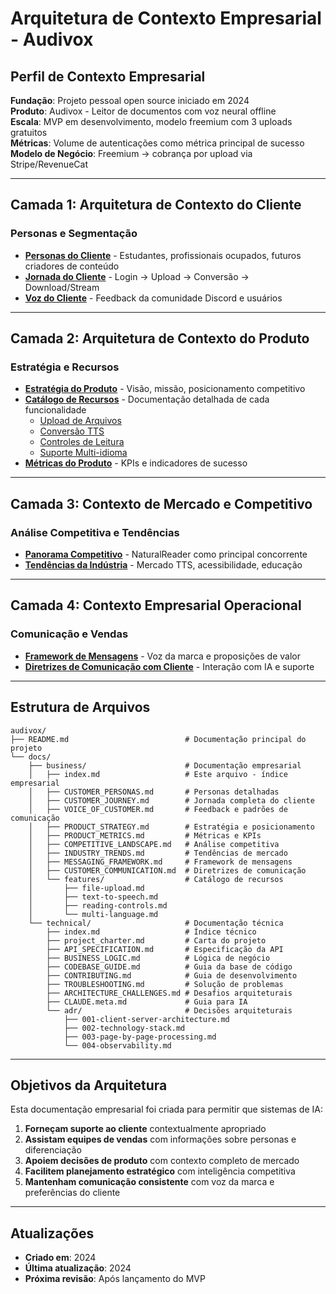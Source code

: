 # Arquitetura de Contexto Empresarial - Audivox

## Perfil de Contexto Empresarial

**Fundação**: Projeto pessoal open source iniciado em 2024  
**Produto**: Audivox - Leitor de documentos com voz neural offline  
**Escala**: MVP em desenvolvimento, modelo freemium com 3 uploads gratuitos  
**Métricas**: Volume de autenticações como métrica principal de sucesso  
**Modelo de Negócio**: Freemium → cobrança por upload via Stripe/RevenueCat  

---

## Camada 1: Arquitetura de Contexto do Cliente

### Personas e Segmentação
- **[Personas do Cliente](CUSTOMER_PERSONAS.md)** - Estudantes, profissionais ocupados, futuros criadores de conteúdo
- **[Jornada do Cliente](CUSTOMER_JOURNEY.md)** - Login → Upload → Conversão → Download/Stream
- **[Voz do Cliente](VOICE_OF_CUSTOMER.md)** - Feedback da comunidade Discord e usuários

---

## Camada 2: Arquitetura de Contexto do Produto

### Estratégia e Recursos
- **[Estratégia do Produto](PRODUCT_STRATEGY.md)** - Visão, missão, posicionamento competitivo
- **[Catálogo de Recursos](features/)** - Documentação detalhada de cada funcionalidade
  - [Upload de Arquivos](features/file-upload.md)
  - [Conversão TTS](features/text-to-speech.md)
  - [Controles de Leitura](features/reading-controls.md)
  - [Suporte Multi-idioma](features/multi-language.md)
- **[Métricas do Produto](PRODUCT_METRICS.md)** - KPIs e indicadores de sucesso

---

## Camada 3: Contexto de Mercado e Competitivo

### Análise Competitiva e Tendências
- **[Panorama Competitivo](COMPETITIVE_LANDSCAPE.md)** - NaturalReader como principal concorrente
- **[Tendências da Indústria](INDUSTRY_TRENDS.md)** - Mercado TTS, acessibilidade, educação

---

## Camada 4: Contexto Empresarial Operacional

### Comunicação e Vendas
- **[Framework de Mensagens](MESSAGING_FRAMEWORK.md)** - Voz da marca e proposições de valor
- **[Diretrizes de Comunicação com Cliente](CUSTOMER_COMMUNICATION.md)** - Interação com IA e suporte

---

## Estrutura de Arquivos

```
audivox/
├── README.md                          # Documentação principal do projeto
└── docs/
    ├── business/                      # Documentação empresarial
    │   ├── index.md                   # Este arquivo - índice empresarial
    │   ├── CUSTOMER_PERSONAS.md       # Personas detalhadas
    │   ├── CUSTOMER_JOURNEY.md        # Jornada completa do cliente
    │   ├── VOICE_OF_CUSTOMER.md       # Feedback e padrões de comunicação
    │   ├── PRODUCT_STRATEGY.md        # Estratégia e posicionamento
    │   ├── PRODUCT_METRICS.md         # Métricas e KPIs
    │   ├── COMPETITIVE_LANDSCAPE.md   # Análise competitiva
    │   ├── INDUSTRY_TRENDS.md         # Tendências de mercado
    │   ├── MESSAGING_FRAMEWORK.md     # Framework de mensagens
    │   ├── CUSTOMER_COMMUNICATION.md  # Diretrizes de comunicação
    │   └── features/                  # Catálogo de recursos
    │       ├── file-upload.md
    │       ├── text-to-speech.md
    │       ├── reading-controls.md
    │       └── multi-language.md
    └── technical/                     # Documentação técnica
        ├── index.md                   # Índice técnico
        ├── project_charter.md         # Carta do projeto
        ├── API_SPECIFICATION.md       # Especificação da API
        ├── BUSINESS_LOGIC.md          # Lógica de negócio
        ├── CODEBASE_GUIDE.md          # Guia da base de código
        ├── CONTRIBUTING.md            # Guia de desenvolvimento
        ├── TROUBLESHOOTING.md         # Solução de problemas
        ├── ARCHITECTURE_CHALLENGES.md # Desafios arquiteturais
        ├── CLAUDE.meta.md             # Guia para IA
        └── adr/                       # Decisões arquiteturais
            ├── 001-client-server-architecture.md
            ├── 002-technology-stack.md
            ├── 003-page-by-page-processing.md
            └── 004-observability.md
```

---

## Objetivos da Arquitetura

Esta documentação empresarial foi criada para permitir que sistemas de IA:

1. **Forneçam suporte ao cliente** contextualmente apropriado
2. **Assistam equipes de vendas** com informações sobre personas e diferenciação
3. **Apoiem decisões de produto** com contexto completo de mercado
4. **Facilitem planejamento estratégico** com inteligência competitiva
5. **Mantenham comunicação consistente** com voz da marca e preferências do cliente

---

## Atualizações

- **Criado em**: 2024
- **Última atualização**: 2024
- **Próxima revisão**: Após lançamento do MVP
